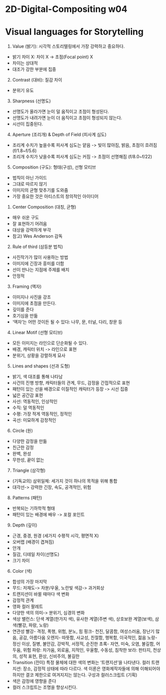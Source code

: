 # 2D-Digital-Compositing w04
Visual languages for Storytelling
=============
1.	Value (밝기): 시각적 스토리텔링에서 가장 강력하고 중요하다.
-	밝기 차이 X: 차이 X -> 초점(Focal point) X
-	차이는 상대적 
-	대조가 강한 부분에 집중

2.	Contrast (대비): 질감 차이
-	분위기 유도

3.	Sharpness (선명도)
-	선명도가 올라가면 눈이 덜 움직이고 초점이 형성된다.
-	선명도가 내려가면 눈이 더 움직이고 초점이 형성되지 않는다.
-	시선이 집중된다.

4.	Aperture (조리개) & Depth of Field (피사계 심도)
-	조리계 수치가 높을수록 피사계 심도는 얕음 -> 빛이 많아짐, 밝음, 초점이 흐려짐 (f/1.8~f/5.6)
-	조리개 수치가 낮을수록 피사계 심도는 커짐 -> 초점이 선명해짐 (f/8.0~f/22)

5.	Composition (구도): 형태(구성), 선형 모티브
-	법칙이 아닌 가이드
-	그대로 따르지 않기
-	이미지의 균형 맞추기를 도와줌
-	가장 중요한 것은 아티스트의 창의적인 아이디어
1)	Center Composition (대칭, 균형)
-	매우 쉬운 구도
-	잘 표현하기 어려움
-	대상을 강력하게 부각
-	참고) Wes Anderson 감독
2)	Rule of third (삼등분 법칙)
-	사진작가가 많이 사용하는 방법
-	이미지에 긴장과 흥미를 더함
-	선이 만나는 지점에 주제를 배치
-	안정적
3)	Framing (액자)
-	이미지나 사진을 강조
-	이미지에 초점을 만든다.
-	깊이를 준다
-	호기심을 만듦
-	‘액자’는 어떤 것이든 될 수 있다: 나무, 문, 터널, 다리, 창문 등
4)	Linear Motif (선형 모티브)
-	모든 이미지는 라인으로 단순화될 수 있다.
-	배경, 캐릭터 위치 -> 라인으로 표현
-	분위기, 상황을 강렬하게 묘사
5)	Lines and shapes (선과 도형)
-	밝기, 색 대조를 통해 나타남
-	사건의 진행 방향, 캐릭터들의 관계, 무드, 감정을 간접적으로 표현
-	패턴이 있는 선을 배경으로 이질적인 캐릭터가 등장 -> 시선 집중
-	넓은 공간감 표현
-	사선: 역동적인, 인상적인
-	수직: 덜 역동적인
-	수평: 가장 적게 역동적인, 정적인
-	곡선: 미묘하게 감정적인
6)	Circle (원)
-	다양한 감정을 만듦
-	친근한 감정
-	완벽, 완성
-	무한성, 끝이 없는
7)	Triangle (삼각형)
-	(기독교의) 삼위일체: 세가지 것이 하나의 목적을 위해 통합
-	대각선-> 강력한 긴장, 속도, 공격적인, 위험
8)	Patterns (패턴)
-	반복되는 기하학적 형태
-	패턴이 있는 배경에 배우 -> 포컬 포인트
9)	Depth (깊이)
-	근경, 중경, 원경 (세가지 수평적 시각, 평면적 X)
-	오버랩 (배경이 겹쳐짐)
-	안개
-	질감, 디테일 차이(선명도)
-	크기 차이

6.	Color (색)
-	합성의 가장 마지막
-	무드: 저재도-> 차분/우울, 노란빛 색감-> 과거회상
-	트랜지션이 바뀔 때마다 색 변화
-	감정적 관계
-	영화 컬러 팔레트
-	다양한 색의 의미-> 분위기, 심경의 변화
-	색상 밸런스: 단색 계열(한가지 색), 유사한 계열(주변 색), 상호보완 계열(보색), 삼색(빨강, 파랑, 노랑)
-	연관성
	빨강- 격정, 폭행, 위험, 분노, 힘
	핑크- 천진, 달콤함, 여성스러움, 장난기 많음, 공감, 아름다움
	오렌지- 따뜻함, 사교성, 친절함, 행복함, 이국적인, 젊음
	노랑- 정신 이상, 질병, 불안감, 강박적, 서정적, 순진한
	초록- 자연, 미숙, 오염, 불길함, 어두움, 위험
	파랑: 차가움, 외로움, 지적인, 우울함, 수동성, 침착한
	보라: 판타지, 천상의, 성적 표현, 환상, 신비주의, 불길한
-	Transition (전이)
	특정 물체에 대한 색의 변화는 ‘트랜지션’을 나타낸다.
	컬러 트랜지션: 장소, 감정적 상태에 따라 다르다.
	색 이론은 영화제작자들에 의해 이해되어야 하지만 결코 제한으로 여겨지지는 않는다.
	구성과 컬러스크립트 (기획)
-	색은 감정에 영향을 준다
-	컬러 스크립트는 조명을 향상시킨다.
